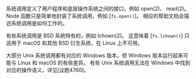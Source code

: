 
系统调用定义了用户程序和底层操作系统之间的接口，例如 open(2)、 read(2)。
Node 函数只是简单地封装了系统调用，例如 [`fs.open()`]。
相应的帮助文档会描述系统调用是如何工作的。

有些系统调用是 BSD 系统特有的，例如 lchown(2)。
这意味着 [`fs.lchown()`] 只适用于 macOS 和其他 BSD 衍生系统，在 Linux 上不可用。

大部分 Unix 系统调用都有对应的 Windows 版本，但 Windows 版本运行起来可能与 Linux 和 macOS 的有些差异。
有些 Unix 系统调用无法在 Windows 中找到对应的操作语义，详见[议题4760]。

